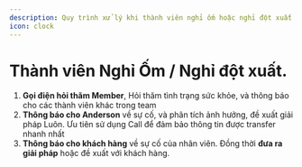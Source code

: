 ```yaml
---
description: Quy trình xử lý khi thành viên nghỉ ốm hoặc nghỉ đột xuất
icon: clock
---
```


# Thành viên Nghỉ Ốm / Nghỉ đột xuất.

1. **Gọi điện hỏi thăm Member**, Hỏi thăm tình trạng sức khỏe, và thông báo cho các thành viên khác trong team
2. **Thông báo cho Anderson** về sự cố, và phân tích ảnh hưởng, đề xuất giải pháp Luôn. Ưu tiên sử dụng Call để đảm bảo thông tin được transfer nhanh nhất
3. **Thông báo cho khách hàng** về sự cố của nhân viên. Đồng thời **đưa ra giải pháp** hoặc đề xuất với khách hàng.
